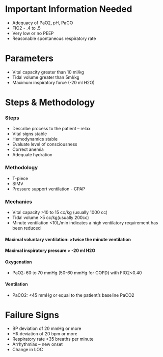 # Important Information Needed
* Adequacy of PaO2, pH, PaCO
* FIO2 - .4 to .5
* Very low or no PEEP
* Reasonable spontaneous respiratory rate

# Parameters
* Vital capacity greater than 10 ml/kg
* Tidal volume greater than 5ml/kg
* Maximum inspiratory force (-20 ml H2O)

# Steps & Methodology

### Steps
* Describe process to the patient – relax
* Vital signs stable
* Hemodynamics stable
* Evaluate level of consciousness
* Correct anemia
* Adequate hydration

### Methodology
* T-piece
* SIMV
* Pressure support ventilation - CPAP

### Mechanics
* Vital capacity >10 to 15 cc/kg (usually 1000 cc)
* Tidal volume >5 cc/kg(usually 200cc)
* Minute ventilation <10L/min indicates a high ventilatory requirement has been reduced

#### Maximal voluntary ventilation: >twice the minute ventilation

#### Maximal inspiratory pressure > -20 ml H2O

#### Oxygenation
* PaO2: 60 to 70 mmHg (50-60 mmHg for COPD) with FIO2<0.40

#### Ventilation
* PaCO2: <45 mmHg or equal to the patient’s baseline PaCO2

# Failure Signs
* BP deviation of 20 mmHg or more
* HR deviation of 20 bpm or more
* Respiratory rate >35 breaths per minute
* Arrhythmias – new onset
* Change in LOC
